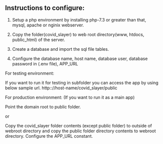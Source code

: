 Instructions to configure:
-------------------------

1) Setup a php environment by installing php-7.3 or greater than that, mysql, apache or nginix webserver.

2) Copy the folder(covid_slayer) to web root directory(www, htdocs, public_html) of the server.

3) Create a database and import the sql file tables.

4) Configure the database name, host name, database user, database password in (.env file), APP_URL

For testing environment:

If you want to run it for testing in subfolder you can access the app by using below sample url.
http:://host-name/covid_slayer/public

For production environment: (If you want to run it as a main app)

Point the domain root to public folder.

or

Copy the covid_slayer folder contents (except public folder) to outside of webroot directory and copy the public folder directory contents to webroot directory.
Configure the APP_URL constant.

